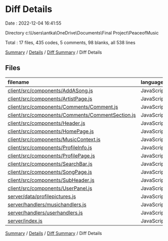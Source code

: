 # Diff Details

Date : 2022-12-04 16:41:55

Directory c:\\Users\\antka\\OneDrive\\Documents\\Final Project\\PeaceofMusic

Total : 17 files,  435 codes, 5 comments, 98 blanks, all 538 lines

[Summary](results.md) / [Details](details.md) / [Diff Summary](diff.md) / Diff Details

## Files
| filename | language | code | comment | blank | total |
| :--- | :--- | ---: | ---: | ---: | ---: |
| [client/src/components/AddASong.js](/client/src/components/AddASong.js) | JavaScript | 2 | 0 | 2 | 4 |
| [client/src/components/ArtistPage.js](/client/src/components/ArtistPage.js) | JavaScript | 18 | 0 | 7 | 25 |
| [client/src/components/Comments/Comment.js](/client/src/components/Comments/Comment.js) | JavaScript | 24 | 0 | 7 | 31 |
| [client/src/components/Comments/CommentSection.js](/client/src/components/Comments/CommentSection.js) | JavaScript | -4 | 4 | 0 | 0 |
| [client/src/components/Header.js](/client/src/components/Header.js) | JavaScript | 12 | 1 | 2 | 15 |
| [client/src/components/HomePage.js](/client/src/components/HomePage.js) | JavaScript | -62 | -1 | -26 | -89 |
| [client/src/components/MusicContext.js](/client/src/components/MusicContext.js) | JavaScript | 7 | 0 | 1 | 8 |
| [client/src/components/ProfileInfo.js](/client/src/components/ProfileInfo.js) | JavaScript | 128 | -6 | 34 | 156 |
| [client/src/components/ProfilePage.js](/client/src/components/ProfilePage.js) | JavaScript | 152 | 1 | 57 | 210 |
| [client/src/components/SearchBar.js](/client/src/components/SearchBar.js) | JavaScript | -3 | 3 | 0 | 0 |
| [client/src/components/SongPage.js](/client/src/components/SongPage.js) | JavaScript | 51 | 0 | 3 | 54 |
| [client/src/components/SubHeader.js](/client/src/components/SubHeader.js) | JavaScript | 0 | 1 | 1 | 2 |
| [client/src/components/UserPanel.js](/client/src/components/UserPanel.js) | JavaScript | -1 | 0 | 0 | -1 |
| [server/data/profilepictures.js](/server/data/profilepictures.js) | JavaScript | 12 | 0 | 2 | 14 |
| [server/handlers/musichandlers.js](/server/handlers/musichandlers.js) | JavaScript | 54 | 0 | 4 | 58 |
| [server/handlers/userhandlers.js](/server/handlers/userhandlers.js) | JavaScript | 35 | 2 | 2 | 39 |
| [server/index.js](/server/index.js) | JavaScript | 10 | 0 | 2 | 12 |

[Summary](results.md) / [Details](details.md) / [Diff Summary](diff.md) / Diff Details